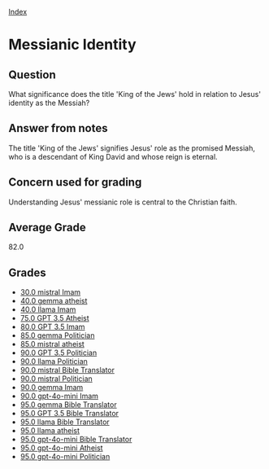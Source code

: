 
[Index](../index.md)
# Messianic Identity
## Question
What significance does the title 'King of the Jews' hold in relation to Jesus' identity as the Messiah?

## Answer from notes
The title 'King of the Jews' signifies Jesus' role as the promised Messiah, who is a descendant of King David and whose reign is eternal.

## Concern used for grading
Understanding Jesus' messianic role is central to the Christian faith.

## Average Grade
82.0

## Grades
 * [30.0 mistral Imam](../answers/mistral_Imam/Messianic_Identity.md)
 * [40.0 gemma atheist](../answers/gemma_atheist/Messianic_Identity.md)
 * [40.0 llama Imam](../answers/llama_Imam/Messianic_Identity.md)
 * [75.0 GPT 3.5 Atheist](../answers/GPT_3.5_Atheist/Messianic_Identity.md)
 * [80.0 GPT 3.5 Imam](../answers/GPT_3.5_Imam/Messianic_Identity.md)
 * [85.0 gemma Politician](../answers/gemma_Politician/Messianic_Identity.md)
 * [85.0 mistral atheist](../answers/mistral_atheist/Messianic_Identity.md)
 * [90.0 GPT 3.5 Politician](../answers/GPT_3.5_Politician/Messianic_Identity.md)
 * [90.0 llama Politician](../answers/llama_Politician/Messianic_Identity.md)
 * [90.0 mistral Bible Translator](../answers/mistral_Bible_Translator/Messianic_Identity.md)
 * [90.0 mistral Politician](../answers/mistral_Politician/Messianic_Identity.md)
 * [90.0 gemma Imam](../answers/gemma_Imam/Messianic_Identity.md)
 * [90.0 gpt-4o-mini Imam](../answers/gpt-4o-mini_Imam/Messianic_Identity.md)
 * [95.0 gemma Bible Translator](../answers/gemma_Bible_Translator/Messianic_Identity.md)
 * [95.0 GPT 3.5 Bible Translator](../answers/GPT_3.5_Bible_Translator/Messianic_Identity.md)
 * [95.0 llama Bible Translator](../answers/llama_Bible_Translator/Messianic_Identity.md)
 * [95.0 llama atheist](../answers/llama_atheist/Messianic_Identity.md)
 * [95.0 gpt-4o-mini Bible Translator](../answers/gpt-4o-mini_Bible_Translator/Messianic_Identity.md)
 * [95.0 gpt-4o-mini Atheist](../answers/gpt-4o-mini_Atheist/Messianic_Identity.md)
 * [95.0 gpt-4o-mini Politician](../answers/gpt-4o-mini_Politician/Messianic_Identity.md)
